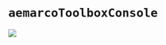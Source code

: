 # `aemarcoToolboxConsole`

<a href=https://www.nuget.org/packages/aemarcoToolboxConsole><img src="https://buildstats.info/nuget/aemarcoToolboxConsole"></a><br/>
